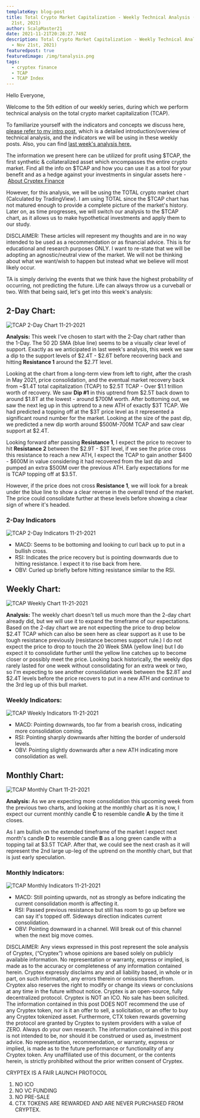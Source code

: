 ```yaml
---
templateKey: blog-post
title: Total Crypto Market Capitalization - Weekly Technical Analysis (#5 - Nov
  21st, 2021)
author: ScalpMaster21
date: 2021-11-21T20:28:27.749Z
description: Total Crypto Market Capitalization - Weekly Technical Analysis (#5
  - Nov 21st, 2021)
featuredpost: true
featuredimage: /img/tanalysis.png
tags:
  - cryptex finance
  - TCAP
  - TCAP Index
---
```

Hello Everyone,

Welcome to the 5th edition of our weekly series, during which we perform technical analysis on the total crypto market capitalization (TCAP).

To familiarize yourself with the indicators and concepts we discuss here, [please refer to my intro post](https://cryptex.finance/blog/2021-10-09-tcap-technical-analysis-intro-post/), which is a detailed introduction/overview of technical analysis, and the indicators we will be using in these weekly posts. Also, you can find [last week's analysis here](https://cryptex.finance/blog/2021-11-15-total-crypto-market-capitalization-weekly-technical-analysis-4-nov-14th-2021/)[.](https://cryptex.finance/blog/2021-11-07-total-crypto-market-capitalization-weekly-technical-analysis-3-nov-7-2021/)

The information we present here can be utilized for profit using $TCAP, the first synthetic & collateralized asset which encompasses the entire crypto market. Find all the info on $TCAP and how you can use it as a tool for your benefit and as a hedge against your investments in singular assets here - [About Cryptex Finance](https://cryptex.finance/#about)

However, for this analysis, we will be using the TOTAL crypto market chart (Calculated by TradingView). I am using TOTAL since the $TCAP chart has not matured enough to provide a complete picture of the market's history. Later on, as time progresses, we will switch our analysis to the $TCAP chart, as it allows us to make hypothetical investments and apply them to our study.

DISCLAIMER: These articles will represent my thoughts and are in no way intended to be used as a recommendation or as financial advice. This is for educational and research purposes ONLY. I want to re-state that we will be adopting an agnostic/neutral view of the market. We will not be thinking about what we want/wish to happen but instead what we believe will most likely occur.

TA is simply deriving the events that we think have the highest probability of occurring, not predicting the future. Life can always throw us a curveball or two. With that being said, let's get into this week's analysis:

## 2-Day Chart:

![TCAP 2-Day Chart 11-21-2021](/img/11-21-2-day-chart.jpg "TCAP 2-Day Chart 11-21-2021")

**Analysis:** This week I've chosen to start with the 2-Day chart rather than the 1-Day. The 50 2D SMA (blue line) seems to be a visually clear level of support. Exactly as we anticipated in last week's analysis, this week we saw a dip to the support levels of $2.4T - $2.6T before recovering back and hitting **Resistance 1** around the $2.7T level.

Looking at the chart from a long-term view from left to right, after the crash in May 2021, price consolidation, and the eventual market recovery back from ~$1.4T total capitalization (TCAP) to $2.5T TCAP - Over $1.1 trillion worth of recovery. We saw **Dip #1** in this uptrend from $2.5T back down to around $1.8T at the lowest - around $700M worth. After bottoming out, we saw the next leg up in this uptrend to a new ATH of exactly $3T TCAP. We had predicted a topping off at the $3T price level as it represented a significant round number for the market. Looking at the size of the past dip, we predicted a new dip worth around $500M-700M TCAP and saw clear support at $2.4T.

Looking forward after passing **Resistance 1**, I expect the price to recover to hit **Resistance 2** between the $2.9T - $3T level, if we see the price cross this resistance to reach a new ATH, I expect the TCAP to gain another $400 - $600M in value considering it had recovered from the last dip and pumped an extra $500M over the previous ATH. Early expectations for me is TCAP topping off at $3.5T.

However, if the price does not cross **Resistance 1**, we will look for a break under the blue line to show a clear reverse in the overall trend of the market. The price could consolidate further at these levels before showing a clear sign of where it's headed.

### 2-Day Indicators

![TCAP 2-Day Indicators 11-21-2021](/img/11-21-2-day-indicators.jpg "TCAP 2-Day Indicators 11-21-2021")

* MACD: Seems to be bottoming and looking to curl back up to put in a bullish cross.
* RSI: Indicates the price recovery but is pointing downwards due to hitting resistance. I expect it to rise back from here.
* OBV: Curled up briefly before hitting resistance similar to the RSI.

## Weekly Chart:

![TCAP Weekly Chart 11-21-2021](/img/11-21-weekly-chart.jpg "TCAP Weekly Chart 11-21-2021")

**Analysis:** The weekly chart doesn't tell us much more than the 2-day chart already did, but we will use it to expand the timeframe of our expectations. Based on the 2-day chart we are not expecting the price to drop below $2.4T TCAP which can also be seen here as clear support as it use to be tough resistance previously (resistance becomes support rule.) I do not expect the price to drop to touch the 20 Week SMA (yellow line) but I do expect it to consolidate further until the yellow line catches up to become closer or possibly meet the price. Looking back historically, the weekly dips rarely lasted for one week without consolidating for an extra week or two, so I'm expecting to see another consolidation week between the $2.8T and $2.4T levels before the price recovers to put in a new ATH and continue to the 3rd leg up of this bull market.

### Weekly Indicators:

![TCAP Weekly Indicators 11-21-2021](/img/11-21-weekly-indicators.jpg "TCAP Weekly Indicators 11-21-2021")

* MACD: Pointing downwards, too far from a bearish cross, indicating more consolidation coming.
* RSI: Pointing sharply downwards after hitting the border of undersold levels.
* OBV: Pointing slightly downwards after a new ATH indicating more consolidation as well.

## Monthly Chart:

![TCAP Monthly Chart 11-21-2021](/img/11-21-monthly-chart.jpg "TCAP Monthly Chart 11-21-2021")

**Analysis:** As we are expecting more consolidation this upcoming week from the previous two charts, and looking at the monthly chart as it is now, I expect our current monthly candle **C** to resemble candle **A** by the time it closes.

As I am bullish on the extended timeframe of the market I expect next month's candle **D** to resemble candle **B** as a long green candle with a topping tail at $3.5T TCAP. After that, we could see the next crash as it will represent the 2nd large up-leg of the uptrend on the monthly chart, but that is just early speculation.

### Monthly Indicators:

![TCAP Monthly Indicators 11-21-2021](/img/11-21-monthly-indicators.jpg "TCAP Monthly Indicators 11-21-2021")

* MACD: Still pointing upwards, not as strongly as before indicating the current consolidation month is affecting it.
* RSI: Passed previous resistance but still has room to go up before we can say it's topped off. Sideways direction indicates current consolidation.
* OBV: Pointing downward in a channel. Will break out of this channel when the next big move comes.

DISCLAIMER: Any views expressed in this post represent the sole analysis of Cryptex, (“Cryptex”) whose opinions are based solely on publicly available information. No representation or warranty, express or implied, is made as to the accuracy or completeness of any information contained herein. Cryptex expressly disclaims any and all liability based, in whole or in part, on such information, any errors therein or omissions therefrom. Cryptex also reserves the right to modify or change its views or conclusions at any time in the future without notice. Cryptex is an open-source, fully decentralized protocol. Cryptex is NOT an ICO. No sale has been solicited. The information contained in this post DOES NOT recommend the use of any Cryptex token, nor is it an offer to sell, a solicitation, or an offer to buy any Cryptex tokenized asset. Furthermore, CTX token rewards governing the protocol are granted by Cryptex to system providers with a value of ZERO. Always do your own research. The information contained in this post is not intended to be, nor should it be construed or used as, investment advice. No representation, recommendation, or warranty, express or implied, is made as to the future performance or functionality of any Cryptex token. Any unaffiliated use of this document, or the contents herein, is strictly prohibited without the prior written consent of Cryptex.

CRYPTEX IS A FAIR LAUNCH PROTOCOL

1. NO ICO
2. NO VC FUNDING
3. NO PRE-SALE
4. CTX TOKENS ARE REWARDED AND ARE NEVER PURCHASED FROM CRYPTEX.